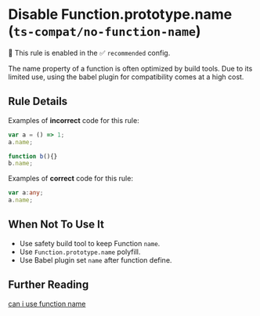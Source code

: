 # Disable Function.prototype.name (`ts-compat/no-function-name`)

💼 This rule is enabled in the ✅ `recommended` config.

<!-- end auto-generated rule header -->

The name property of a function is often optimized by build tools. Due to its limited use, using the babel plugin for compatibility comes at a high cost.

## Rule Details

Examples of **incorrect** code for this rule:

```ts
var a = () => 1;
a.name;

function b(){}
b.name;
```

Examples of **correct** code for this rule:

```ts
var a:any;
a.name;
```

## When Not To Use It

* Use safety build tool to keep Function `name`.
* Use `Function.prototype.name` polyfill.
* Use Babel plugin set `name` after function define.

## Further Reading

[can i use function name](https://caniuse.com/mdn-javascript_builtins_function_name)
